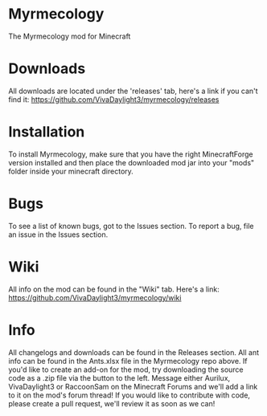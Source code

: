 Myrmecology
===========

The Myrmecology mod for Minecraft

Downloads
=========

All downloads are located under the 'releases' tab, here's a link if you can't find it: https://github.com/VivaDaylight3/myrmecology/releases

Installation
============

To install Myrmecology, make sure that you have the right MinecraftForge version installed and then place the downloaded mod jar into your "mods" folder inside your minecraft directory.

Bugs
====

To see a list of known bugs, got to the Issues section. To report a bug, file an issue in the Issues section.

Wiki
====

All info on the mod can be found in the "Wiki" tab.
Here's a link: https://github.com/VivaDaylight3/myrmecology/wiki

Info
====

All changelogs and downloads can be found in the Releases section.
All ant info can be found in the Ants.xlsx file in the Myrmecology repo above.
If you'd like to create an add-on for the mod, try downloading the source code as a .zip file via the button to the left. Message either Aurilux, VivaDaylight3 or RaccoonSam on the Minecraft Forums and we'll add a link to it on the mod's forum thread!
If you would like to contribute with code, please create a pull request, we'll review it as soon as we can!
